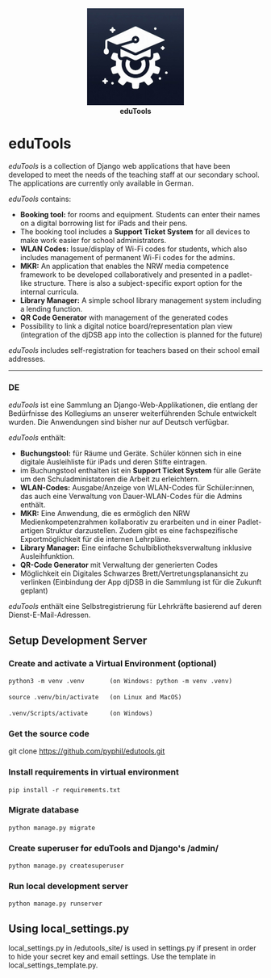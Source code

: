 

<div align="center">
  <img src="./edutools_home/static/images/edutools_gear.png" alt="eduTools">
</div>
<div align="center">
<b>eduTools</b>
</div>

# eduTools

*eduTools* is a collection of Django web applications that have been developed to meet the needs of the teaching staff at our secondary school. The applications are currently only available in German. 

*eduTools* contains: 
- **Booking tool:** for rooms and equipment. Students can enter their names on a digital borrowing list for iPads and their pens.
- The booking tool includes a **Support Ticket System** for all devices to make work easier for school administrators.
- **WLAN Codes:** Issue/display of Wi-Fi codes for students, which also includes management of permanent Wi-Fi codes for the admins.
- **MKR:** An application that enables the NRW media competence framework to be developed collaboratively and presented in a padlet-like structure. There is also a subject-specific export option for the internal curricula.
- **Library Manager:** A simple school library management system including a lending function.
- **QR Code Generator** with management of the generated codes
- Possibility to link a digital notice board/representation plan view (integration of the djDSB app into the collection is planned for the future)

*eduTools* includes self-registration for teachers based on their school email addresses.

---
### DE

*eduTools* ist eine Sammlung an Django-Web-Applikationen, die entlang der Bedürfnisse des Kollegiums an unserer weiterführenden Schule entwickelt wurden. Die Anwendungen sind bisher nur auf Deutsch verfügbar. 

*eduTools* enthält: 
- **Buchungstool:** für Räume und Geräte. Schüler können sich in eine digitale Ausleihliste für iPads und deren Stifte eintragen.
- im Buchungstool enthalten ist ein **Support Ticket System** für alle Geräte um den Schuladministatoren die Arbeit zu erleichtern.
- **WLAN-Codes:** Ausgabe/Anzeige von WLAN-Codes für Schüler:innen, das auch eine Verwaltung von Dauer-WLAN-Codes für die Admins enthält.
- **MKR:** Eine Anwendung, die es ermöglich den NRW Medienkompetenzrahmen kollaborativ zu erarbeiten und in einer Padlet-artigen Struktur darzustellen. Zudem gibt es eine fachspezifische Exportmöglichkeit für die internen Lehrpläne.
- **Library Manager:** Eine einfache Schulbibliotheksverwaltung inklusive Ausleihfunktion.
- **QR-Code Generator** mit Verwaltung der generierten Codes
- Möglichkeit ein Digitales Schwarzes Brett/Vertretungsplanansicht zu verlinken (Einbindung der App djDSB in die Sammlung ist für die Zukunft geplant)

*eduTools* enthält eine Selbstregistrierung für Lehrkräfte basierend auf deren Dienst-E-Mail-Adressen.


## Setup Development Server

### Create and activate a Virtual Environment (optional)
```
python3 -m venv .venv       (on Windows: python -m venv .venv)

source .venv/bin/activate   (on Linux and MacOS)

.venv/Scripts/activate      (on Windows)

```

### Get the source code
git clone https://github.com/pyphil/edutools.git

### Install requirements in virtual environment
```
pip install -r requirements.txt
```

### Migrate database
```
python manage.py migrate
```

### Create superuser for eduTools and Django's /admin/
```
python manage.py createsuperuser
```

### Run local development server
```
python manage.py runserver
```

## Using local_settings.py
local_settings.py in /edutools_site/ is used in settings.py if present in order to hide your secret key and email settings. Use the template in local_settings_template.py.
